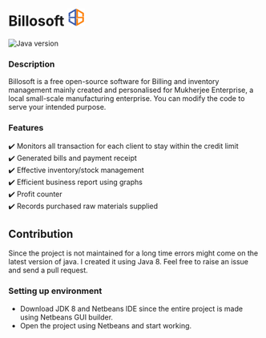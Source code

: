 # Billosoft <img src="src/mydbmanager/Billosoft.png" alt="Billosoft logo" height=35px/>
<img src="https://img.shields.io/badge/java%20version-1.8.0-blue" alt="Java version">

### Description
Billosoft is a free open-source software for Billing and inventory management mainly created and personalised for Mukherjee Enterprise, a local small-scale manufacturing enterprise.
You can modify the code to serve your intended purpose.
### Features
:heavy_check_mark: Monitors all transaction for each client to stay within the credit limit<br>
:heavy_check_mark: Generated bills and payment receipt<br>
:heavy_check_mark: Effective inventory/stock management<br>
:heavy_check_mark: Efficient business report using graphs<br>
:heavy_check_mark: Profit counter<br>
:heavy_check_mark: Records purchased raw materials supplied<br>
## Contribution
Since the project is not maintained for a long time errors might come on the latest version of java. I created it using Java 8. Feel free to raise an issue and send a pull request. 
### Setting up environment
* Download JDK 8 and Netbeans IDE since the entire project is made using Netbeans GUI builder.
* Open the project using Netbeans and start working.
